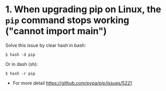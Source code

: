 # 1. When upgrading pip on Linux, the `pip` command stops working ("cannot import main")

Solve this issue by clear hash in bash:

```shell
$ hash -d pip
```

Or in dash (sh):

```shell
$ hash -r pip
```
* For more detail https://github.com/pypa/pip/issues/5221
